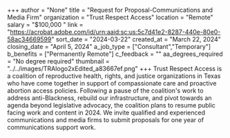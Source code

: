 +++
author = "None"
title = "Request for Proposal-Communications and Media Firm"
organization = "Trust Respect Access"
location = "Remote"
salary = "$100,000 "
link = "https://acrobat.adobe.com/id/urn:aaid:sc:us:5c7d41e2-8287-440e-80e0-58ac34669599"
sort_date = "2024-03-22"
created_at = "March 22, 2024"
closing_date = "April 5, 2024"
a_job_type = ["Consultant","Temporary"]
b_benefits = ["Permanently Remote"]
c_feedback = ""
aa_degrees_required = "No degree required"
thumbnail = "../../images/TRAlogo2xEdited_a83667ef.png"
+++
Trust Respect Access is a coalition of reproductive health, rights, and justice organizations in Texas who have come together in support of compassionate care and proactive abortion access policies. Following a pause of the coalition's work to address anti-Blackness, rebuild our infrastructure, and pivot towards an agenda beyond legislative advocacy, the coalition plans to resume public facing work and content in 2024. We invite qualified and experienced communications and media firms to submit proposals for one year of communications support work. 